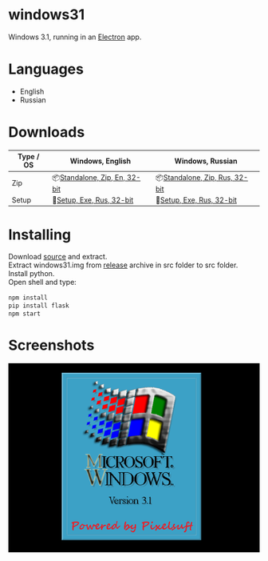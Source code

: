 # windows31
Windows 3.1, running in an [Electron](https://electronjs.org/) app.
# Languages
* English
* Russian
# Downloads
| Type / OS | Windows, English | Windows, Russian |
|---------------------|-----------------------------------------------------------------------------------------------------------------------------------------------------------------------------------------------------------------------------------------------------------------------------|-----------------------------------------------------------------------------------------------------------------------------------------------------------------------------------------------------------------------------------------------------------------------------|
| Zip | 📦[Standalone, Zip, En, 32-bit](https://github.com/felixrieseberg/windows95/releases/download/v2.2.2/windows95-win32-ia32-2.2.2.zip)  | 📦[Standalone, Zip, Rus, 32-bit](https://github.com/felixrieseberg/windows95/releases/download/v2.2.2/windows95-win32-ia32-2.2.2.zip)  |
| Setup | 💽[Setup, Exe, Rus, 32-bit](https://github.com/felixrieseberg/windows95/releases/download/v2.2.2/windows95-2.2.2-setup-ia32.exe)  | 💽[Setup, Exe, Rus, 32-bit](https://github.com/felixrieseberg/windows95/releases/download/v2.2.2/windows95-2.2.2-setup-ia32.exe)  |
# Installing
Download [source](https://github.com/Pixelsuft/windows31/edit/main/README.md) and extract.<br /> Extract windows31.img from [release](https://github.com/Pixelsuft/windows31/edit/main/README.md) archive in src folder to src folder.<br /> Install python.<br /> Open shell and type: <br />
```
npm install
pip install flask
npm start
```
# Screenshots
![Screenshot](https://github.com/Pixelsuft/windows31/blob/main/src/boot.png?raw=true)
